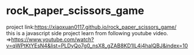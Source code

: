 # rock_paper_scissors_game
project link:https://xiaoxuan0117.github.io/rock_paper_scissors_game/</br>
this is a javascript side project learn from following youtube video.</br>
=>https://www.youtube.com/watch?v=qWPtKtYEsN4&list=PLDyQo7g0_nsX8_gZAB8KD1lL4j4halQBJ&index=10
